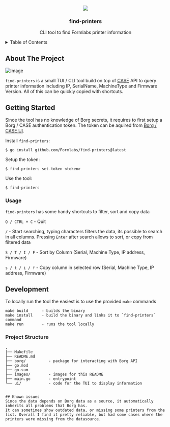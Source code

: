 <!-- PROJECT LOGO -->
<br />
<div align="center">
  <img src="https://github.com/user-attachments/assets/6a9948cc-1ab0-4ab7-be09-e2498def5cc9"/>


  <h3 align="center">find-printers</h3>

  <p align="center">
    CLI tool to find Formlabs printer information
    <br />
  </p>
</div>



<!-- TABLE OF CONTENTS -->
<details>
  <summary>Table of Contents</summary>
  <ol>
    <li>
      <a href="#about-the-project">About The Project</a>
    </li>
    <li>
      <a href="#getting-started">Getting Started</a>
      <ul>
        <li>
        <a href="#usage">Usage</a>
        </li>
      </ul>
    </li>
    <li><a href="#development">Development</a></li>
    <li><a href="#project-structure">Project Structure</a></li>
    <li><a href="#known-issues">Known Issues</a></li>
  </ol>
</details>



<!-- ABOUT THE PROJECT -->
## About The Project

![image](https://github.com/user-attachments/assets/3a210419-f1d4-4529-a94f-31552d916ee8)


`find-printers` is a small TUI / CLI tool build on top of [CASE](https://case.factory.priv.prod.gcp.formlabs.cloud/) API to query printer information including IP, SerialName, MachineType and Firmware Version. All of this can be quickly copied with shortcuts.


## Getting Started

Since the tool has no knowledge of Borg secrets, it requires to first setup a Borg / CASE authentication token. The token can be aquired from [Borg / CASE UI](https://case.factory.priv.prod.gcp.formlabs.cloud/).

Install `find-printers`:
```
$ go install github.com/Formlabs/find-printers@latest
```

Setup the token:
```
$ find-printers set-token <token>
```

Use the tool:
```
$ find-printers
```

### Usage
`find-printers` has some handy shortcuts to filter, sort and copy data

`Q / CTRL + C`  - Quit

`/` - Start searching, typing characters filters the data, its possible to search in all columns. Pressing `Enter` after search allows to sort, or copy from filtered data

`S / T / I / F` - Sort by Column (Serial, Machine Type, IP address, Firmware)

`s / t / i / f` - Copy column in selected row (Serial, Machine Type, IP address, Firmware)

## Development

To locally run the tool the easiest is to use the provided `make` commands
```
make build      - builds the binary
make install    - build the binary and links it to `find-printers` command
make run        - runs the tool locally
```


### Project Structure
```
.
├── Makefile
├── README.md
├── borg/          - package for interacting with Borg API
├── go.mod
├── go.sum
├── images/        - images for this README
├── main.go        - entrypoint
└── ui/            - code for the TUI to display information
```
```

## Known issues
Since the data depends on Borg data as a source, it automatically inherits all problems that Borg has.
It can sometimes show outdated data, or missing some printers from the list. Overall I find it pretty reliable, but had some cases where the printers were missing from the datasource.

